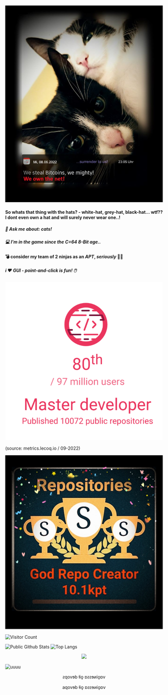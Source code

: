 ![ninjamiepelz](https://github.com/vaginessa/vaginessa/blob/main/ninjamiepelz_reduced2.jpg)


####  So whats that thing with the hats? - white-hat, grey-hat, black-hat... wtf?? I dont even own a hat and will surely never wear one..!

##### 💬 Ask me about: *cats!*

##### 💻 I'm in the game since the C=64 8-Bit age..

#### 💣 consider my team of 2 ninjas as an *APT*, _seriously_  🐾🐾

##### **i ❤️ GUI** - point-and-click is fun! 🖱️


![werhaettedasgeahnt](https://github.com/vaginessa/vaginessa/blob/main/github_vaginessa_1.png)

(source: metrics.lecoq.io / 09-2022)

![theysayimagodcreator](https://github.com/vaginessa/vaginessa/blob/main/badge_godrepocreator.jpg)

![Visitor Count](https://profile-counter.glitch.me/vaginessa/count.svg)

![Public Github Stats](https://github-readme-stats.vercel.app/api?username=vaginessa&show_icons=true&hide_border=false&custom_title=uiuiui&theme=vue-dark)
![Top Langs](https://github-readme-stats.vercel.app/api/top-langs/?username=vaginessa&layout=compact&langs_count=10&theme=monokai)

<div align="center">
  <img src="https://github-profile-trophy.vercel.app/?username=vaginessa&column=7&theme=onedark" />
</div>



![uuuu](https://github.com/blackcater/blackcater/raw/main/images/banner.gif)


<p align="center">
ꙅqovɘb ƚiǫ ɒꙅꙅɘᴎiǫɒv
</p>

<div align="center">
aqovɘb ƚiǫ ɒꙅꙅɘᴎiǫɒv
</div>



